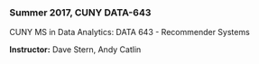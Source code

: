 ### Summer 2017, CUNY DATA-643
 
CUNY MS in Data Analytics: DATA 643 - Recommender Systems

__Instructor:__  Dave Stern, Andy Catlin